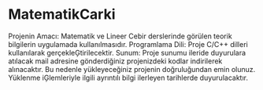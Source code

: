 # MatematikCarki


Projenin Amacı:
Matematik ve Lineer Cebir derslerinde görülen teorik bilgilerin uygulamada kullanılmasıdır.
Programlama Dili: Proje C/C++ dilleri kullanılarak gerçekleĢtirilecektir.
Sunum: Proje sunumu ileride duyurulara atılacak mail adresine gönderdiğiniz
projenizdeki kodlar indirilerek alınacaktır. Bu nedenle yükleyeceğiniz projenin
doğruluğundan emin olunuz. Yüklenme iĢlemleriyle ilgili ayrıntılı bilgi ilerleyen
tarihlerde duyurulacaktır.
